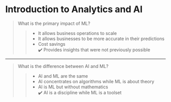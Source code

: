 # Introduction to Analytics and AI
>What is the primary impact of ML? </br>
>>- It allows business operations to scale </br>
>>- It allows businesses to be more accurate in their predictions </br>
>>- Cost savings </br>
>>✔️ Provides insights that were not previously possible
---
>What is the difference between AI and ML?
>>- AI and ML are the same </br>
>>- AI concentrates on algorithms while ML is about theory </br>
>>- AI is ML but without mathematics </br>
>>✔️ AI is a discipline while ML is a toolset